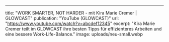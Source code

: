 ---
title: "WORK SMARTER, NOT HARDER - mit Kira Marie Cremer | GLOWCAST"
publication: "YouTube (GLOWCAST)"
url: "https://www.youtube.com/watch?v=abcdef12345" 
excerpt: "Kira Marie Cremer teilt im GLOWCAST ihre besten Tipps für effizienteres Arbeiten und eine bessere Work-Life-Balance."
image: uploads/neu-small.webp
